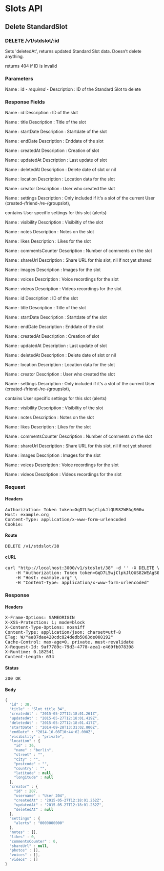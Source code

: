 # Slots API

## Delete StandardSlot

### DELETE /v1/stdslot/:id

Sets &#39;deletedAt&#39;, returns updated Standard Slot data. Doesn&#39;t delete anything.

returns 404 if ID is invalid

### Parameters

Name : id *- required -*
Description : ID of the Standard Slot to delete


### Response Fields

Name : id
Description : ID of the slot

Name : title
Description : Title of the slot

Name : startDate
Description : Startdate of the slot

Name : endDate
Description : Enddate of the slot

Name : createdAt
Description : Creation of slot

Name : updatedAt
Description : Last update of slot

Name : deletedAt
Description : Delete date of slot or nil

Name : location
Description : Location data for the slot

Name : creator
Description : User who created the slot

Name : settings
Description : Only included if it&#39;s a slot of the current User (created-/friend-/re-/groupslot),

contains User specific settings for this slot (alerts)

Name : visibility
Description : Visibiltiy of the slot

Name : notes
Description : Notes on the slot

Name : likes
Description : Likes for the slot

Name : commentsCounter
Description : Number of comments on the slot

Name : shareUrl
Description : Share URL for this slot, nil if not yet shared

Name : images
Description : Images for the slot

Name : voices
Description : Voice recordings for the slot

Name : videos
Description : Videos recordings for the slot

Name : id
Description : ID of the slot

Name : title
Description : Title of the slot

Name : startDate
Description : Startdate of the slot

Name : endDate
Description : Enddate of the slot

Name : createdAt
Description : Creation of slot

Name : updatedAt
Description : Last update of slot

Name : deletedAt
Description : Delete date of slot or nil

Name : location
Description : Location data for the slot

Name : creator
Description : User who created the slot

Name : settings
Description : Only included if it&#39;s a slot of the current User (created-/friend-/re-/groupslot),

contains User specific settings for this slot (alerts)

Name : visibility
Description : Visibiltiy of the slot

Name : notes
Description : Notes on the slot

Name : likes
Description : Likes for the slot

Name : commentsCounter
Description : Number of comments on the slot

Name : shareUrl
Description : Share URL for this slot, nil if not yet shared

Name : images
Description : Images for the slot

Name : voices
Description : Voice recordings for the slot

Name : videos
Description : Videos recordings for the slot

### Request

#### Headers

<pre>Authorization: Token token=GqD7L5wjClpkJlQUS82WEAgS00w
Host: example.org
Content-Type: application/x-www-form-urlencoded
Cookie: </pre>

#### Route

<pre>DELETE /v1/stdslot/38</pre>

#### cURL

<pre class="request">curl &quot;http://localhost:3000/v1/stdslot/38&quot; -d &#39;&#39; -X DELETE \
	-H &quot;Authorization: Token token=GqD7L5wjClpkJlQUS82WEAgS00w&quot; \
	-H &quot;Host: example.org&quot; \
	-H &quot;Content-Type: application/x-www-form-urlencoded&quot;</pre>

### Response

#### Headers

<pre>X-Frame-Options: SAMEORIGIN
X-XSS-Protection: 1; mode=block
X-Content-Type-Options: nosniff
Content-Type: application/json; charset=utf-8
ETag: W/&quot;aa87dae420cdc824dedb5063de000192&quot;
Cache-Control: max-age=0, private, must-revalidate
X-Request-Id: 9af7789c-79d3-4778-aea1-e469fb078398
X-Runtime: 0.182541
Content-Length: 634</pre>

#### Status

<pre>200 OK</pre>

#### Body

```javascript
{
  "id" : 38,
  "title" : "Slot title 34",
  "createdAt" : "2015-05-27T12:18:01.261Z",
  "updatedAt" : "2015-05-27T12:18:01.419Z",
  "deletedAt" : "2015-05-27T12:18:01.417Z",
  "startDate" : "2014-09-28T13:31:02.000Z",
  "endDate" : "2014-10-08T10:44:02.000Z",
  "visibility" : "private",
  "location" : {
    "id" : 36,
    "name" : "berlin",
    "street" : "",
    "city" : "",
    "postcode" : "",
    "country" : "",
    "latitude" : null,
    "longitude" : null
  },
  "creator" : {
    "id" : 207,
    "username" : "User 204",
    "createdAt" : "2015-05-27T12:18:01.252Z",
    "updatedAt" : "2015-05-27T12:18:01.252Z",
    "deletedAt" : null
  },
  "settings" : {
    "alerts" : "0000000000"
  },
  "notes" : [],
  "likes" : 0,
  "commentsCounter" : 0,
  "shareUrl" : null,
  "photos" : [],
  "voices" : [],
  "videos" : []
}
```
